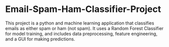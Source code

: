 # Email-Spam-Ham-Classifier-Project

This project is a python and machine learning application that classifies
 emails as either spam or ham (not spam). It uses a Random Forest Classifier
 for model training, and includes data preprocessing, feature engineering, and a GUI for making predictions.
